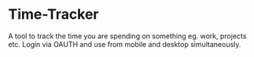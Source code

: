 # Time-Tracker

A tool to track the time you are spending on something eg. work, projects etc.
Login via OAUTH and use from mobile and desktop simultaneously.